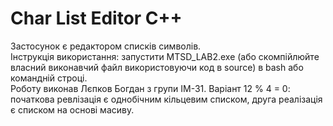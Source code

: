 # Char List Editor C++
Застосунок є редактором списків символів. \
Інструкція використання: запустити MTSD_LAB2.exe (або скомпійлюйте власний виконавчий файл використовуючи код в source) в bash або командній строці.\
Роботу виконав Лєпков Богдан з групи ІМ-31. Варіант 12 % 4 = 0: початкова ревлізація є однобічним кільцевим списком, друга реалізація є списком на основі масиву.